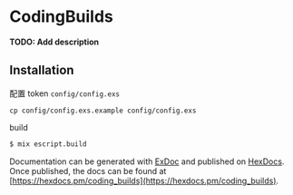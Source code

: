 # CodingBuilds

**TODO: Add description**

## Installation

配置 token `config/config.exs`

```
cp config/config.exs.example config/config.exs
```

build

```bash
$ mix escript.build
```

Documentation can be generated with [ExDoc](https://github.com/elixir-lang/ex_doc)
and published on [HexDocs](https://hexdocs.pm). Once published, the docs can
be found at [https://hexdocs.pm/coding_builds](https://hexdocs.pm/coding_builds).

